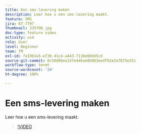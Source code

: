 ```yaml
---
title: Een sms-levering maken
description: Leer hoe u een sms-levering maakt.
feature: SMS
jira: KT-7797
thumbnail: 335706.jpg
doc-type: feature video
activity: use
role: User
level: Beginner
team: TM
exl-id: 7a19b3a5-e736-41c4-a443-7110e0dd45cd
source-git-commit: 8c50d0bea337e446ae0b083eedf92e3a7875e251
workflow-type: tm+mt
source-wordcount: '24'
ht-degree: 100%

---
```


# Een sms-levering maken

Leer hoe u een sms-levering maakt.

>[!VIDEO](https://video.tv.adobe.com/v/335706)

